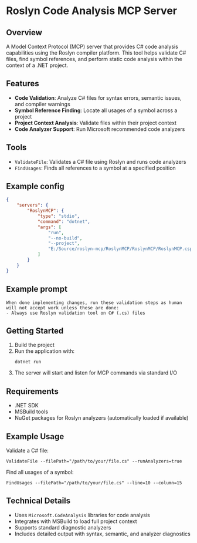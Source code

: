 # Roslyn Code Analysis MCP Server

## Overview
A Model Context Protocol (MCP) server that provides C# code analysis capabilities using the Roslyn compiler platform. This tool helps validate C# files, find symbol references, and perform static code analysis within the context of a .NET project.

## Features
- **Code Validation**: Analyze C# files for syntax errors, semantic issues, and compiler warnings
- **Symbol Reference Finding**: Locate all usages of a symbol across a project
- **Project Context Analysis**: Validate files within their project context
- **Code Analyzer Support**: Run Microsoft recommended code analyzers

## Tools
- `ValidateFile`: Validates a C# file using Roslyn and runs code analyzers
- `FindUsages`: Finds all references to a symbol at a specified position

## Example config
```json
{
    "servers": {
        "RoslynMCP": {
            "type": "stdio",
            "command": "dotnet",
            "args": [
                "run",
                "--no-build",
                "--project",
                "E:/Source/roslyn-mcp/RoslynMCP/RoslynMCP/RoslynMCP.csproj"
            ]
        }
    }
}
```

## Example prompt
```
When done implementing changes, run these validation steps as human will not accept work unless these are done:
- Always use Roslyn validation tool on C# (.cs) files
```

## Getting Started
1. Build the project
2. Run the application with:
   ```
   dotnet run
   ```
3. The server will start and listen for MCP commands via standard I/O

## Requirements
- .NET SDK
- MSBuild tools
- NuGet packages for Roslyn analyzers (automatically loaded if available)

## Example Usage
Validate a C# file:
```
ValidateFile --filePath="/path/to/your/file.cs" --runAnalyzers=true
```

Find all usages of a symbol:
```
FindUsages --filePath="/path/to/your/file.cs" --line=10 --column=15
```

## Technical Details
- Uses `Microsoft.CodeAnalysis` libraries for code analysis
- Integrates with MSBuild to load full project context
- Supports standard diagnostic analyzers
- Includes detailed output with syntax, semantic, and analyzer diagnostics
